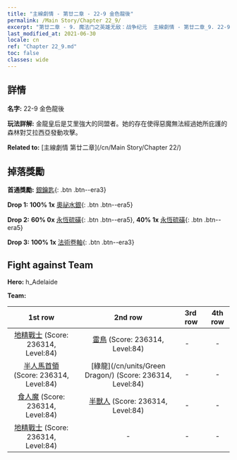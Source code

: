```yaml
---
title: "主線劇情 - 第廿二章 - 22-9 金色龍後"
permalink: /Main Story/Chapter 22_9/
excerpt: "第廿二章 - 9. 魔法门之英雄无敌：战争纪元  主線劇情 - 第廿二章_9. 22-9 金色龍後"
last_modified_at: 2021-06-30
locale: cn
ref: "Chapter 22_9.md"
toc: false
classes: wide
---
```


## 詳情

 **名字:** 22-9 金色龍後

 **玩法詳解:** 金龍皇后是艾里強大的同盟者。她的存在使得惡魔無法經過她所庇護的森林對艾拉西亞發動攻擊。

 **Related to:** [主線劇情 第廿二章](/cn/Main Story/Chapter 22/)

## 掉落獎勵

 **首通獎勵:** [銀鑰匙](/cn/Items/con_693/){: .btn .btn--era3}

 **Drop 1:** **100% 1x** [奧祕水銀](/cn/Items/mat_77/){: .btn .btn--era5}

 **Drop 2:** **60% 0x** [永恆硫磺](/cn/Items/mat_71/){: .btn .btn--era5}, **40% 1x** [永恆硫磺](/cn/Items/mat_71/){: .btn .btn--era5}

 **Drop 3:** **100% 1x** [法術卷軸](/cn/Items/con_694/){: .btn .btn--era3}


## Fight against Team
 **Hero:** h_Adelaide

 **Team:**


  | 1st row | 2nd row | 3rd row | 4th row |
  |:----:|:----:|:----|:----:|
  | [地精戰士](/cn/units/Goblin/) (Score: 236314, Level:84)  | [雷鳥](/cn/units/Roc/) (Score: 236314, Level:84)  | - | - |
  | [半人馬首領](/cn/units/Centaur/) (Score: 236314, Level:84)  | [綠龍](/cn/units/Green Dragon/) (Score: 236314, Level:84)  | - | - |
  | [食人魔](/cn/units/Ogre/) (Score: 236314, Level:84)  | [半獸人](/cn/units/Orc/) (Score: 236314, Level:84)  | - | - |
  | [地精戰士](/cn/units/Goblin/) (Score: 236314, Level:84)  | - | - | - |


